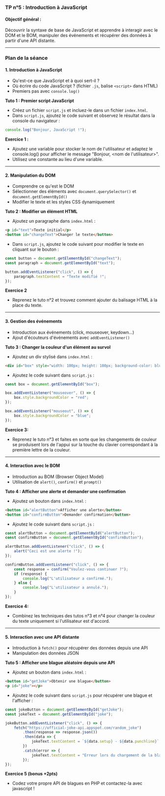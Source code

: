 ### TP n°5 : Introduction à JavaScript

#### **Objectif général :**

Découvrir la syntaxe de base de JavaScript et apprendre à interagir avec le DOM et le BOM, manipuler des événements et récupérer des données à partir d'une API distante.

---

### **Plan de la séance**

#### **1. Introduction à JavaScript**

- Qu'est-ce que JavaScript et à quoi sert-il ?
- Où écrire du code JavaScript ? (fichier `.js`, balise `<script>` dans HTML)
- Premiers pas avec `console.log()`

**Tuto 1 : Premier script JavaScript**
- Créez un fichier `script.js` et incluez-le dans un fichier `index.html`.
- Dans `script.js`, ajoutez le code suivant et observez le résultat dans la console du navigateur :

```js
console.log("Bonjour, JavaScript !");
```

**Exercice 1 :**
- Ajoutez une variable pour stocker le nom de l'utilisateur et adaptez le console.log() pour afficher le message "Bonjour, <nom de l'utilisateur>".
- Utilisez une constante au lieu d'une variable.

---

#### **2. Manipulation du DOM**

- Comprendre ce qu'est le DOM
- Sélectionner des éléments avec `document.querySelector()` et `document.getElementById()`
- Modifier le texte et les styles CSS dynamiquement

**Tuto 2 : Modifier un élément HTML**
- Ajoutez un paragraphe dans `index.html` :

```html
<p id="text">Texte initial</p>
<button id="changeText">Changer le texte</button>
```

- Dans `script.js`, ajoutez le code suivant pour modifier le texte en cliquant sur le bouton :

```js
const button = document.getElementById("changeText");
const paragraph = document.getElementById("text");

button.addEventListener("click", () => {
    paragraph.textContent = "Texte modifié !";
});
```

**Exercice 2**
- Reprenez le tuto n°2 et trouvez comment ajouter du balisage HTML à la place du texte.

---

#### **3. Gestion des événements**

- Introduction aux événements (click, mouseover, keydown...)
- Ajout d'écouteurs d'événements avec `addEventListener()`

**Tuto 3 : Changer la couleur d'un élément au survol**

- Ajoutez un div stylisé dans `index.html` :

```html
<div id="box" style="width: 100px; height: 100px; background-color: blue;"></div>
```

- Ajoutez le code suivant dans `script.js` :

```js
const box = document.getElementById("box");

box.addEventListener("mouseover", () => {
    box.style.backgroundColor = "red";
});

box.addEventListener("mouseout", () => {
    box.style.backgroundColor = "blue";
});
```

**Exercice 3:**
- Reprenez le tuto n°3 et faites en sorte que les changements de couleur se produisent lors de l'appui sur la touche du clavier correspondant à la première lettre de la couleur.

---

#### **4. Interaction avec le BOM**

- Introduction au BOM (Browser Object Model)
- Utilisation de `alert()`, `confirm()` et `prompt()`

**Tuto 4 : Afficher une alerte et demander une confirmation**

- Ajoutez un bouton dans `index.html` :

```html
<button id="alertButton">Afficher une alerte</button>
<button id="confirmButton">Demander confirmation</button>
```

- Ajoutez le code suivant dans `script.js` :

```js
const alertButton = document.getElementById("alertButton");
const confirmButton = document.getElementById("confirmButton");

alertButton.addEventListener("click", () => {
    alert("Ceci est une alerte !");
});

confirmButton.addEventListener("click", () => {
    const response = confirm("Voulez-vous continuer ?");
    if (response) {
        console.log("L'utilisateur a confirmé.");
    } else {
        console.log("L'utilisateur a annulé.");
    }
});
```

**Exercice 4:**
- Combinez les techniques des tutos n°3 et n°4 pour changer la couleur du texte uniquement si l'utilisateur est d'accord.

---

#### **5. Interaction avec une API distante**

- Introduction à `fetch()` pour récupérer des données depuis une API
- Manipulation des données JSON

**Tuto 5 : Afficher une blague aléatoire depuis une API**

- Ajoutez un bouton dans `index.html` :

```html
<button id="getJoke">Obtenir une blague</button>
<p id="joke"></p>
```

- Ajoutez le code suivant dans `script.js` pour récupérer une blague et l'afficher :

```js
const jokeButton = document.getElementById("getJoke");
const jokeText = document.getElementById("joke");

jokeButton.addEventListener("click", () => {
    fetch("https://official-joke-api.appspot.com/random_joke")
        .then(response => response.json())
        .then(data => {
            jokeText.textContent = `${data.setup} - ${data.punchline}`;
        })
        .catch(error => {
            jokeText.textContent = "Erreur lors du chargement de la blague.";
        });
});
```

**Exercice 5 (bonus +2pts)**
- Codez votre propre API de blagues en PHP et contactez-la avec javascript !
